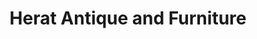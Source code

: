 ---
title: "Herat Antique and Furniture"
url: /boise/herat-antique-and-furniture/
shop: furniture
---